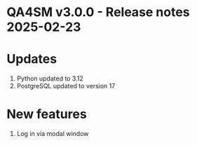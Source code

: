 QA4SM v3.0.0 - Release notes 2025-02-23
=======================================================

# Updates
1. Python updated to 3.12
2. PostgreSQL updated to version 17

# New features
1. Log in via modal window


